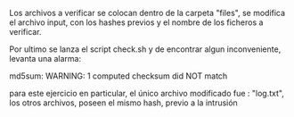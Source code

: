 Los archivos a verificar se colocan dentro de la carpeta "files", se modifica el archivo input, con los hashes previos y el nombre de los ficheros a verificar.

Por ultimo se lanza el script check.sh y de encontrar algun inconveniente, levanta una alarma:

md5sum: WARNING: 1 computed checksum did NOT match


para este ejercicio en particular, el único archivo modificado fue : "log.txt", los otros archivos, poseen el mismo hash, previo a la intrusión
